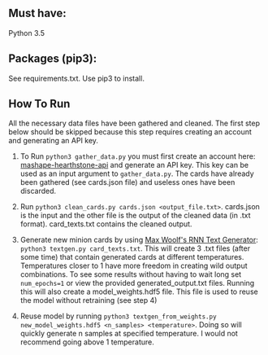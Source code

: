 ## Must have:
 
Python 3.5

## Packages (pip3):

See requirements.txt. Use pip3 to install.

## How To Run

All the necessary data files have been gathered and cleaned. The first step below should be skipped because this step requires creating an account and generating an API key.

1. To Run `python3 gather_data.py` you must first create an account here: [mashape-hearthstone-api](https://market.mashape.com/omgvamp/hearthstone) and generate an API key. This key can be used as an input argument to `gather_data.py`. The cards have already been gathered (see cards.json file) and useless ones have been discarded.

2. Run `python3 clean_cards.py cards.json <output_file.txt>`. cards.json is the input and the other file is the output of the cleaned data (in .txt format). card_texts.txt contains the cleaned output.

3. Generate new minion cards by using [Max Woolf's RNN Text Generator](https://github.com/minimaxir/textgenrnn): `python3 textgen.py card_texts.txt`. This will create 3 .txt files (after some time) that contain generated cards at different temperatures. Temperatures closer to 1 have more freedom in creating wild output combinations. To see some results without having to wait long set `num_epochs=1` or view the provided generated_output.txt files. Running this will also create a model_weights.hdf5 file. This file is used to reuse the model without retraining (see step 4)

4. Reuse model by running `python3 textgen_from_weights.py new_model_weights.hdf5 <n_samples> <temperature>`. Doing so will quickly generate n samples at specified temperature. I would not recommend going above 1 temperature.
